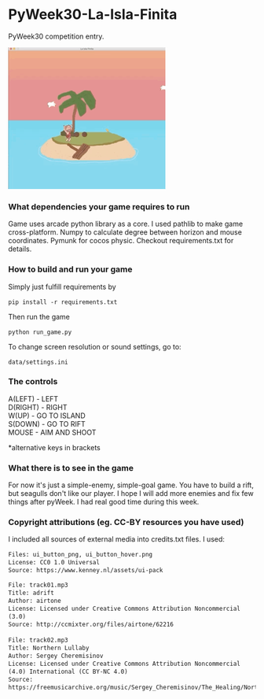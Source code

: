 # PyWeek30-La-Isla-Finita
PyWeek30 competition entry. 

![LaIslaFinita](gameplay.gif)


### What dependencies your game requires to run
Game uses arcade python library as a core. I used pathlib to make game cross-platform.
Numpy to calculate degree between horizon and mouse coordinates. Pymunk for cocos physic.
Checkout requirements.txt for details.

### How to build and run your game
Simply just fulfill requirements by
```
pip install -r requirements.txt
```
Then run the game
```
python run_game.py
```
To change screen resolution or sound settings, go to:
```
data/settings.ini
```

### The controls
A(LEFT) - LEFT \
D(RIGHT) - RIGHT \
W(UP) - GO TO ISLAND \
S(DOWN) - GO TO RIFT \
MOUSE - AIM AND SHOOT

*alternative keys in brackets

### What there is to see in the game
For now it's just a simple-enemy, simple-goal game. You have to build a rift, but seagulls don't
like our player. I hope I will add more enemies and fix few things after pyWeek. I had real good
time during this week.

### Copyright attributions (eg. CC-BY resources you have used)
I included all sources of external media into credits.txt files. I used:
```
Files: ui_button_png, ui_button_hover.png
License: CC0 1.0 Universal
Source: https://www.kenney.nl/assets/ui-pack
```

```
File: track01.mp3
Title: adrift
Author: airtone
License: Licensed under Creative Commons Attribution Noncommercial (3.0)
Source: http://ccmixter.org/files/airtone/62216

File: track02.mp3
Title: Northern Lullaby
Author: Sergey Cheremisinov
License: Licensed under Creative Commons Attribution Noncommercial (4.0) International (CC BY-NC 4.0)
Source: https://freemusicarchive.org/music/Sergey_Cheremisinov/The_Healing/Northern_Lullaby
```